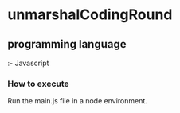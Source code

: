 # unmarshalCodingRound
## programming language 
:- Javascript

### How to execute
Run the main.js file in a node environment.
